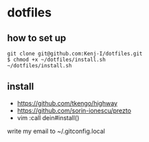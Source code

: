 # dotfiles

## how to set up
```
git clone git@github.com:Kenj-I/dotfiles.git
$ chmod +x ~/dotfiles/install.sh
~/dotfiles/install.sh
```

## install
* https://github.com/tkengo/highway
* https://github.com/sorin-ionescu/prezto
* vim :call dein#install()

write my email to ~/.gitconfig.local
